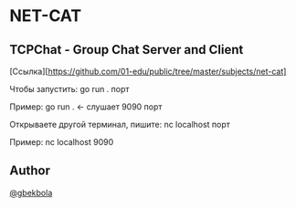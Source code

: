 # NET-CAT

## TCPChat - Group Chat Server and Client


[Ссылка][https://github.com/01-edu/public/tree/master/subjects/net-cat]


Чтобы запустить: go run . порт

Пример: go run . <- слушает 9090 порт

Открываете другой терминал, пишите: nc localhost порт

Пример: nc localhost 9090 

## Author
[@gbekbola](https://01.alem.school/git/gbekbola)

